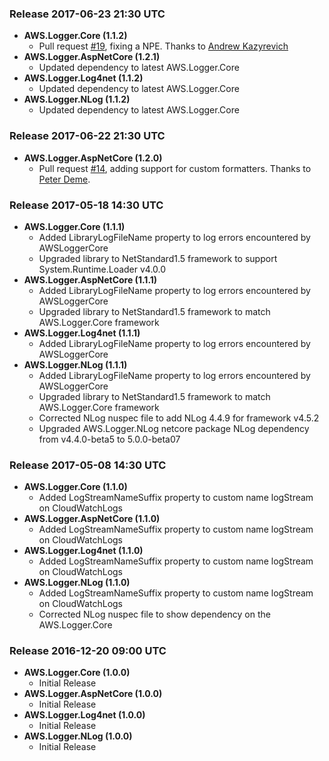 ### Release 2017-06-23 21:30 UTC
* **AWS.Logger.Core (1.1.2)**
    * Pull request [#19](https://github.com/aws/aws-logging-dotnet/pull/19), fixing a NPE. Thanks to [Andrew Kazyrevich](https://github.com/andreister)
* **AWS.Logger.AspNetCore (1.2.1)**
    * Updated dependency to latest AWS.Logger.Core
* **AWS.Logger.Log4net (1.1.2)**
    * Updated dependency to latest AWS.Logger.Core
* **AWS.Logger.NLog (1.1.2)**
    * Updated dependency to latest AWS.Logger.Core
	
### Release 2017-06-22 21:30 UTC
* **AWS.Logger.AspNetCore (1.2.0)**
    * Pull request [#14](https://github.com/aws/aws-logging-dotnet/pull/14), adding support for custom formatters. Thanks to [Peter Deme](https://github.com/peterdeme).

### Release 2017-05-18 14:30 UTC
* **AWS.Logger.Core (1.1.1)**
    * Added LibraryLogFileName property to log errors encountered by AWSLoggerCore
    * Upgraded library to NetStandard1.5 framework to support System.Runtime.Loader v4.0.0
* **AWS.Logger.AspNetCore (1.1.1)**
    * Added LibraryLogFileName property to log errors encountered by AWSLoggerCore
    * Upgraded library to NetStandard1.5 framework to match AWS.Logger.Core framework
* **AWS.Logger.Log4net (1.1.1)**
    * Added LibraryLogFileName property to log errors encountered by AWSLoggerCore
* **AWS.Logger.NLog (1.1.1)**
    * Added LibraryLogFileName property to log errors encountered by AWSLoggerCore
    * Upgraded library to NetStandard1.5 framework to match AWS.Logger.Core framework
    * Corrected NLog nuspec file to add NLog 4.4.9 for framework v4.5.2
    * Upgraded AWS.Logger.NLog netcore package NLog dependency from v4.4.0-beta5 to 5.0.0-beta07

### Release 2017-05-08 14:30 UTC
* **AWS.Logger.Core (1.1.0)**
    * Added LogStreamNameSuffix property to custom name logStream on CloudWatchLogs
* **AWS.Logger.AspNetCore (1.1.0)**
    * Added LogStreamNameSuffix property to custom name logStream on CloudWatchLogs
* **AWS.Logger.Log4net (1.1.0)**
    * Added LogStreamNameSuffix property to custom name logStream on CloudWatchLogs
* **AWS.Logger.NLog (1.1.0)**
    * Added LogStreamNameSuffix property to custom name logStream on CloudWatchLogs
    * Corrected NLog nuspec file to show dependency on the AWS.Logger.Core

### Release 2016-12-20 09:00 UTC
* **AWS.Logger.Core (1.0.0)**
    * Initial Release
* **AWS.Logger.AspNetCore (1.0.0)**
    * Initial Release
* **AWS.Logger.Log4net (1.0.0)**
    * Initial Release
* **AWS.Logger.NLog (1.0.0)**
    * Initial Release



